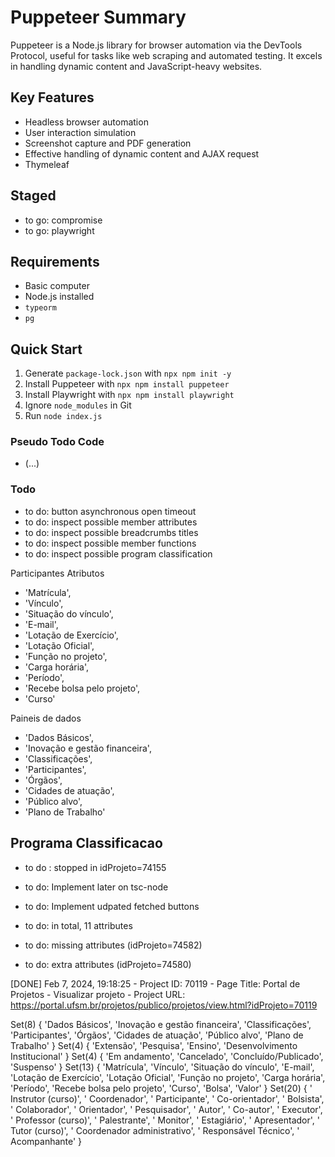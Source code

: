 # Puppeteer Summary

Puppeteer is a Node.js library for browser automation via the DevTools Protocol, useful for tasks like web scraping and automated testing. It excels in handling dynamic content and JavaScript-heavy websites.

## Key Features
- Headless browser automation
- User interaction simulation
- Screenshot capture and PDF generation
- Effective handling of dynamic content and AJAX request
- Thymeleaf

## Staged
- to go: compromise
- to go: playwright

## Requirements
- Basic computer
- Node.js installed
- `typeorm`
- `pg`

## Quick Start
1. Generate `package-lock.json` with `npx npm init -y`
2. Install Puppeteer with `npx npm install puppeteer`
2. Install Playwright with `npx npm install playwright`
3. Ignore `node_modules` in Git
4. Run `node index.js`

### Pseudo Todo Code
- (...)

### Todo
- to do: button asynchronous open timeout
- to do: inspect possible member attributes
- to do: inspect possible breadcrumbs titles
- to do: inspect possible member functions
- to do: inspect possible program classification

Participantes Atributos
- 'Matrícula',
- 'Vínculo',
- 'Situação do vínculo',
- 'E-mail',
- 'Lotação de Exercício',
- 'Lotação Oficial',
- 'Função no projeto',
- 'Carga horária',
- 'Período',
- 'Recebe bolsa pelo projeto',
- 'Curso'

Paineis de dados
- 'Dados Básicos',
- 'Inovação e gestão financeira',
- 'Classificações',
- 'Participantes',
- 'Órgãos',
- 'Cidades de atuação',
- 'Público alvo',
- 'Plano de Trabalho'

Programa Classificacao
- 


- to do : stopped in idProjeto=74155
- to do: Implement later on tsc-node
- to do: Implement udpated fetched buttons 

- to do: in total, 11 attributes
- to do: missing attributes (idProjeto=74582)
- to do: extra attributes (idProjeto=74580)

[DONE] Feb 7, 2024, 19:18:25 - Project ID: 70119 - Page Title: Portal de Projetos - Visualizar projeto - Project URL: https://portal.ufsm.br/projetos/publico/projetos/view.html?idProjeto=70119

Set(8) {
  'Dados Básicos',
  'Inovação e gestão financeira',
  'Classificações',
  'Participantes',
  'Órgãos',
  'Cidades de atuação',
  'Público alvo',
  'Plano de Trabalho'
}
Set(4) {
  'Extensão',
  'Pesquisa',
  'Ensino',
  'Desenvolvimento Institucional'
}
Set(4) {
  'Em andamento',
  'Cancelado',
  'Concluído/Publicado',
  'Suspenso'
}
Set(13) {
  'Matrícula',
  'Vínculo',
  'Situação do vínculo',
  'E-mail',
  'Lotação de Exercício',
  'Lotação Oficial',
  'Função no projeto',
  'Carga horária',
  'Período',
  'Recebe bolsa pelo projeto',
  'Curso',
  'Bolsa',
  'Valor'
}
Set(20) {
  ' Instrutor (curso)',
  ' Coordenador',
  ' Participante',
  ' Co-orientador',
  ' Bolsista',
  ' Colaborador',
  ' Orientador',
  ' Pesquisador',
  ' Autor',
  ' Co-autor',
  ' Executor',
  ' Professor (curso)',
  ' Palestrante',
  ' Monitor',
  ' Estagiário',
  ' Apresentador',
  ' Tutor (curso)',
  ' Coordenador administrativo',
  ' Responsável Técnico',
  ' Acompanhante'
}
